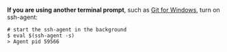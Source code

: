 **If you are using another terminal prompt**, such as [Git for Windows](https://git-for-windows.github.io/), turn on ssh-agent:

```shell
# start the ssh-agent in the background
$ eval $(ssh-agent -s)
> Agent pid 59566
```
